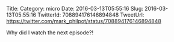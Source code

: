 Title: 
Category: micro
Date: 2016-03-13T05:55:16
Slug: 2016-03-13T05:55:16
TwitterId: 708894176146894848
TweetUrl: https://twitter.com/mark_philpot/status/708894176146894848

Why did I watch the next episode?!